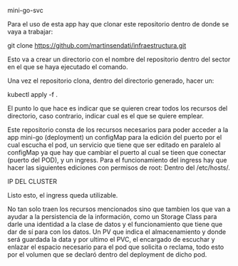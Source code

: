 mini-go-svc

Para el uso de esta app hay que clonar este repositorio dentro de donde se vaya a trabajar:

git clone https://github.com/martinsendati/infraestructura.git

Esto va a crear un directorio con el nombre del repositorio dentro del sector en el que se haya 
ejecutado el comando.

Una vez el repositorio clona, dentro del directorio generado, hacer un:

kubectl apply -f . 

El punto lo que hace es indicar que se quieren crear todos los recursos del directorio, caso contrario, indicar cual es el que se quiere emplear.

Este repositorio consta de los recursos necesarios para poder acceder a la app mini-go (deployment) un configMap para la edición del puerto por el cual escucha el pod, un servicio que tiene que ser editado en paralelo al configMap ya que hay que cambiar el puerto al cual se tieen que conectar (puerto del POD), y un ingress. 
Para el funcionamiento del ingress hay que hacer las siguientes ediciones con permisos de root:
Dentro del /etc/hosts/.

IP DEL CLUSTER <nombre-de-la-app>

Listo esto, el ingress queda utilizable.

No tan solo traen los recursos mencionados sino que tambien los que van a ayudar a la persistencia de la información, como un Storage Class para darle una identidad a la clase de datos y el funcionamiento que tiene que dar de sí para con los datos. Un PV que indica el almacenamiento y donde será guardada la data y por ultimo el PVC, el encargado de escuchar y enlazar el espacio necesario para el pod que solicita o reclama, todo esto por el volumen que se declaró dentro del deployment de dicho pod.

